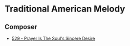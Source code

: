 # Traditional American Melody

## Composer

- [529 - Prayer Is The Soul's Sincere Desire](/hymns/529.md)

